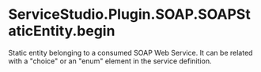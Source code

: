 # ServiceStudio.Plugin.SOAP.SOAPStaticEntity.begin

Static entity belonging to a consumed SOAP Web Service. It can be related with a "choice" or an "enum" element in the service definition.

